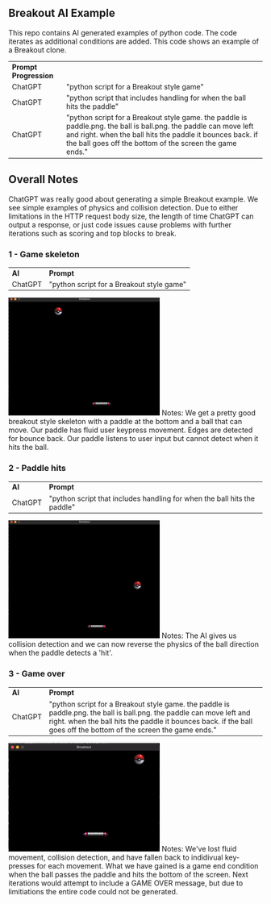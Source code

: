 
## Breakout AI Example
This repo contains AI generated examples of python code. The code iterates as additional conditions are added. This code shows an example of a Breakout clone.

|||
| --- | ----------- |
 **Prompt Progression** |
| ChatGPT |  "python script for a Breakout style game" |
| ChatGPT |  "python script that includes handling for when the ball hits the paddle" |
| ChatGPT |  "python script for a Breakout style game. the paddle is paddle.png. the ball is ball.png. the paddle can move left and right. when the ball hits the paddle it bounces back. if the ball goes off the bottom of the screen the game ends." |

## Overall Notes
ChatGPT was really good about generating a simple Breakout example. We see simple examples of physics and collision detection. Due to either limitations in the HTTP request body size, the length of time ChatGPT can output a response, or just code issues cause problems with further iterations such as scoring and top blocks to break.  

### 1 - Game skeleton
|||
| --- | ----------- |
| **AI** | **Prompt** |
| ChatGPT |  "python script for a Breakout style game" |  

<img src="https://github.com/ronaldstoner/ai-code/blob/main/breakout/1.gif?raw=true" width="300">
Notes: We get a pretty good breakout style skeleton with a paddle at the bottom and a ball that can move. Our paddle has fluid user keypress movement. Edges are detected for bounce back. Our paddle listens to user input but cannot detect when it hits the ball.

### 2 - Paddle hits
|||
| --- | ----------- |
| **AI** | **Prompt** |
| ChatGPT |  "python script that includes handling for when the ball hits the paddle" |  

<img src="https://github.com/ronaldstoner/ai-code/blob/main/breakout/2.gif?raw=true" width="300">
Notes: The AI gives us collision detection and we can now reverse the physics of the ball direction when the paddle detects a 'hit'. 

### 3 - Game over
|||
| --- | ----------- |
| **AI** | **Prompt** |
| ChatGPT |  "python script for a Breakout style game. the paddle is paddle.png. the ball is ball.png. the paddle can move left and right. when the ball hits the paddle it bounces back. if the ball goes off the bottom of the screen the game ends." |  
<img src="https://github.com/ronaldstoner/ai-code/blob/main/breakout/3.gif?raw=true" width="300">
Notes: We've lost fluid movement, collision detection, and have fallen back to indidivual key-presses for each movement. What we have gained is a game end condition when the ball passes the paddle and hits the bottom of the screen. Next iterations would attempt to include a GAME OVER message, but due to limitiations the entire code could not be generated. 
